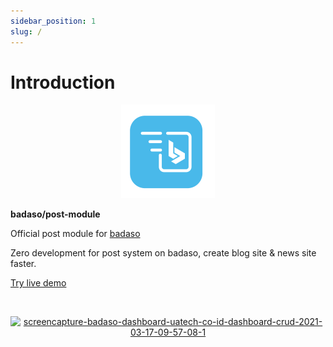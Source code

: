 ```yaml
---
sidebar_position: 1
slug: /
---
```


# Introduction

<p align="center">
  <a href="https://badaso-docs.uatech.co.id/">
    <img src="/img/badaso-post-logo.png" width="150px" alt="Badaso logo" />  
  </a>
  <p><b>badaso/post-module</b></p>
</p>

<p align="left">Official post module for <a href="https://github.com/uasoft-indonesia/badaso">badaso</a></p>
<p align="left">Zero development for post system on badaso, create blog site & news site faster.</p>
<p align="left"><a href="https://badaso-demo.uatech.co.id/post" target="_blank">Try live demo</a></p>
<br />
<p align="center">
  <a href="https://badaso-docs.uatech.co.id/">
    <img src="https://badaso-post-theme.uatech.co.id/img/badaso-post-module-preview.png" alt="screencapture-badaso-dashboard-uatech-co-id-dashboard-crud-2021-03-17-09-57-08-1" />
  </a>
</p>
